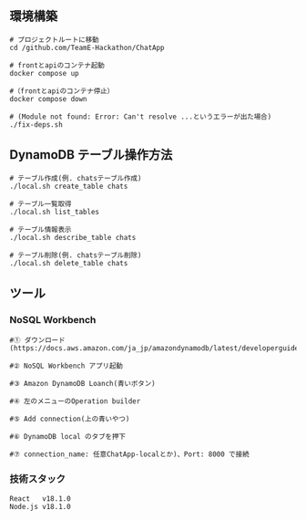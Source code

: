 ## 環境構築

    # プロジェクトルートに移動
    cd /github.com/TeamE-Hackathon/ChatApp

    # frontとapiのコンテナ起動
    docker compose up

    #（frontとapiのコンテナ停止）
    docker compose down

    # (Module not found: Error: Can't resolve ...というエラーが出た場合)
    ./fix-deps.sh

## DynamoDB テーブル操作方法

    # テーブル作成(例. chatsテーブル作成)
    ./local.sh create_table chats

    # テーブル一覧取得
    ./local.sh list_tables

    # テーブル情報表示
    ./local.sh describe_table chats

    # テーブル削除(例. chatsテーブル削除)
    ./local.sh delete_table chats

## ツール

### NoSQL Workbench

    #① ダウンロード(https://docs.aws.amazon.com/ja_jp/amazondynamodb/latest/developerguide/workbench.settingup.html)

    #② NoSQL Workbench アプリ起動

    #③ Amazon DynamoDB Loanch(青いボタン)

    #④ 左のメニューのOperation builder

    #⑤ Add connection(上の青いやつ)

    #⑥ DynamoDB local のタブを押下

    #⑦ connection_name: 任意ChatApp-localとか)、Port: 8000 で接続

### 技術スタック

    React   v18.1.0
    Node.js v18.1.0
